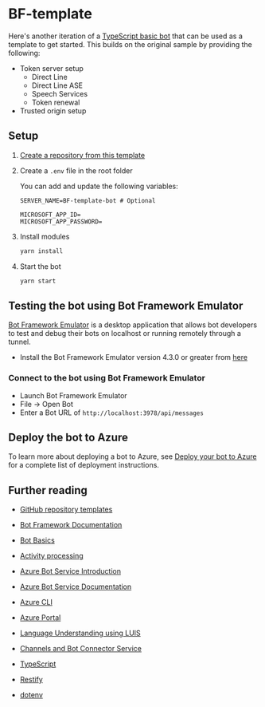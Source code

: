 # BF-template

Here's another iteration of a [TypeScript basic bot](https://github.com/microsoft/BotBuilder-Samples/tree/main/samples/) that can be used as a template to get started. This builds on the original sample by providing the following:

- Token server setup
   - Direct Line
   - Direct Line ASE
   - Speech Services
   - Token renewal
- Trusted origin setup

## Setup

1. [Create a repository from this template](https://docs.github.com/en/github/creating-cloning-and-archiving-repositories/creating-a-repository-from-a-template)
1. Create a `.env` file in the root folder

   You can add and update the following variables:
   ```
   SERVER_NAME=BF-template-bot # Optional

   MICROSOFT_APP_ID=
   MICROSOFT_APP_PASSWORD=
   ```
1. Install modules

    ```bash
    yarn install
    ```

1. Start the bot

    ```bash
    yarn start
    ```

## Testing the bot using Bot Framework Emulator

[Bot Framework Emulator](https://github.com/microsoft/botframework-emulator) is a desktop application that allows bot developers to test and debug their bots on localhost or running remotely through a tunnel.

- Install the Bot Framework Emulator version 4.3.0 or greater from [here](https://github.com/Microsoft/BotFramework-Emulator/releases)

### Connect to the bot using Bot Framework Emulator

- Launch Bot Framework Emulator
- File -> Open Bot
- Enter a Bot URL of `http://localhost:3978/api/messages`

## Deploy the bot to Azure

To learn more about deploying a bot to Azure, see [Deploy your bot to Azure](https://aka.ms/azuredeployment) for a complete list of deployment instructions.

## Further reading

- [GitHub repository templates](https://docs.github.com/en/github/creating-cloning-and-archiving-repositories/creating-a-repository-from-a-template#about-repository-templates)

- [Bot Framework Documentation](https://docs.botframework.com)
- [Bot Basics](https://docs.microsoft.com/azure/bot-service/bot-builder-basics?view=azure-bot-service-4.0)
- [Activity processing](https://docs.microsoft.com/en-us/azure/bot-service/bot-builder-concept-activity-processing?view=azure-bot-service-4.0)
- [Azure Bot Service Introduction](https://docs.microsoft.com/azure/bot-service/bot-service-overview-introduction?view=azure-bot-service-4.0)
- [Azure Bot Service Documentation](https://docs.microsoft.com/azure/bot-service/?view=azure-bot-service-4.0)
- [Azure CLI](https://docs.microsoft.com/cli/azure/?view=azure-cli-latest)
- [Azure Portal](https://portal.azure.com)
- [Language Understanding using LUIS](https://docs.microsoft.com/en-us/azure/cognitive-services/luis/)
- [Channels and Bot Connector Service](https://docs.microsoft.com/en-us/azure/bot-service/bot-concepts?view=azure-bot-service-4.0)
- [TypeScript](https://www.typescriptlang.org)
- [Restify](https://www.npmjs.com/package/restify)
- [dotenv](https://www.npmjs.com/package/dotenv)